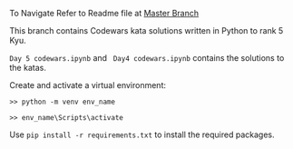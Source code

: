 To Navigate Refer to Readme file at [Master Branch](https://github.com/amrit-fuse/python/tree/master)

This branch contains Codewars kata solutions written in Python to rank 5 Kyu.

` Day 5 codewars.ipynb `  and ` Day4 codewars.ipynb` contains the solutions to the katas.

Create and activate a virtual environment:

`>> python -m venv env_name`

`>> env_name\Scripts\activate`

Use `pip install -r requirements.txt` to install the required packages.

